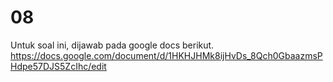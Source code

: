 ﻿# 08
Untuk soal ini, dijawab pada google docs berikut.
https://docs.google.com/document/d/1HKHJHMk8ijHvDs_8Qch0GbaazmsPHdpe57DJS5ZcIhc/edit
